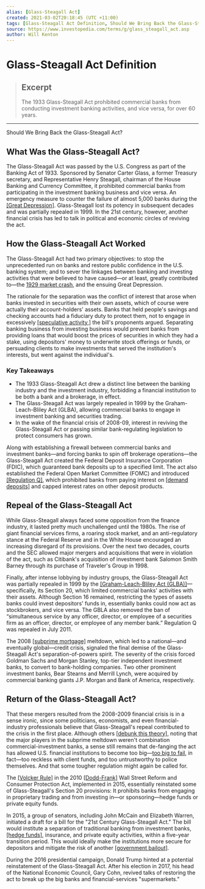```yaml
---
alias: [Glass-Steagall Act]
created: 2021-03-02T20:18:45 (UTC +11:00)
tags: [Glass-Steagall Act Definition, Should We Bring Back the Glass-Steagall Act?]
source: https://www.investopedia.com/terms/g/glass_steagall_act.asp
author: Will Kenton
---
```


# Glass-Steagall Act Definition

> ## Excerpt
> The 1933 Glass-Steagall Act prohibited commercial banks from conducting investment banking activities, and vice versa, for over 60 years.

---

Should We Bring Back the Glass-Steagall Act?
## What Was the Glass-Steagall Act?

The Glass-Steagall Act was passed by the U.S. Congress as part of the Banking Act of 1933. Sponsored by Senator Carter Glass, a former Treasury secretary, and Representative Henry Steagall, chairman of the House Banking and Currency Committee, it prohibited commercial banks from participating in the investment banking business and vice versa. An emergency measure to counter the failure of almost 5,000 banks during the [[Great Depression]](https://www.investopedia.com/terms/g/great_depression.asp). Glass-Steagall lost its potency in subsequent decades and was partially repealed in 1999. In the 21st century, however, another financial crisis has led to talk in political and economic circles of reviving the act.

## How the Glass-Steagall Act Worked

The Glass-Steagall Act had two primary objectives: to stop the unprecedented run on banks and restore public confidence in the U.S. banking system; and to sever the linkages between banking and investing activities that were believed to have caused—or at least, greatly contributed to—the [1929 market crash](https://www.investopedia.com/terms/s/stock-market-crash-1929.asp), and the ensuing Great Depression.

The rationale for the separation was the conflict of interest that arose when banks invested in securities with their own assets, which of course were actually their account-holders' assets. Banks that held people's savings and checking accounts had a fiduciary duty to protect them, not to engage in excessively [[speculative activity,]](https://www.investopedia.com/terms/s/speculation.asp) the bill's proponents argued. Separating banking business from investing business would prevent banks from providing loans that would boost the prices of securities in which they had a stake, using depositors' money to underwrite stock offerings or funds, or persuading clients to make investments that served the institution's interests, but went against the individual's.

### Key Takeaways

-   The 1933 Glass-Steagall Act drew a distinct line between the banking industry and the investment industry, forbidding a financial institution to be both a bank and a brokerage, in effect.
-   The Glass-Steagall Act was largely repealed in 1999 by the Graham-Leach-Bliley Act (GLBA), allowing commercial banks to engage in investment banking and securities trading.
-   In the wake of the financial crisis of 2008-09, interest in reviving the Glass-Steagall Act or passing similar bank-regulating legislation to protect consumers has grown.

Along with establishing a firewall between commercial banks and investment banks—and forcing banks to spin off brokerage operations—the Glass-Steagall Act created the Federal Deposit Insurance Corporation (FDIC), which guaranteed bank deposits up to a specified limit. The act also established the Federal Open Market Committee (FOMC) and introduced [[Regulation Q]](https://www.investopedia.com/terms/r/regulationq.asp), which prohibited banks from paying interest on [[demand deposits]](https://www.investopedia.com/terms/d/demanddeposit.asp) and capped interest rates on other deposit products.

## Repeal of the Glass-Steagall Act

While Glass-Steagall always faced some opposition from the finance industry, it lasted pretty much unchallenged until the 1980s. The rise of giant financial services firms, a roaring stock market, and an anti-regulatory stance at the Federal Reserve and in the White House encouraged an increasing disregard of its provisions. Over the next two decades, courts and the SEC allowed major mergers and acquisitions that were in violation of the act, such as Citibank's acquisition of investment bank Salomon Smith Barney through its purchase of Traveler's Group in 1998.

Finally, after intense lobbying by industry groups, the Glass-Steagall Act was partially repealed in 1999 by the [[Graham-Leach-Bliley Act (GLBA)]](https://www.investopedia.com/terms/g/glba.asp)—specifically, its Section 20, which limited commercial banks' activities with their assets. Although Section 16 remained, restricting the types of assets banks could invest depositors' funds in, essentially banks could now act as stockbrokers, and vice versa. The GBLA also removed the ban of “simultaneous service by any officer, director, or employee of a securities firm as an officer, director, or employee of any member bank.” Regulation Q was repealed in July 2011.

The 2008 [[subprime mortgage]](https://www.investopedia.com/terms/s/subprime_mortgage.asp) meltdown, which led to a national—and eventually global—credit crisis, signaled the final demise of the Glass-Steagall Act's separation-of-powers spirit. The severity of the crisis forced Goldman Sachs and Morgan Stanley, top-tier independent investment banks, to convert to bank-holding companies. Two other prominent investment banks, Bear Stearns and Merrill Lynch, were acquired by commercial banking giants J.P. Morgan and Bank of America, respectively.

## Return of the Glass-Steagall Act?

That these mergers resulted from the 2008-2009 financial crisis is in a sense ironic, since some politicians, economists, and even financial-industry professionals believe that Glass-Steagall's repeal contributed to the crisis in the first place. Although others [[debunk this theory]](https://www.investopedia.com/ask/answers/050515/did-repeal-glasssteagall-act-contribute-2008-financial-crisis.asp), noting that the major players in the subprime meltdown weren't combination commercial-investment banks, a sense still remains that de-fanging the act has allowed U.S. financial institutions to become too big—[too big to fail](https://www.investopedia.com/terms/t/too-big-to-fail.asp), in fact—too reckless with client funds, and too untrustworthy to police themselves. And that some tougher regulation might again be called for.

The [[Volcker Rule]](https://www.investopedia.com/terms/v/volcker-rule.asp) in the 2010 [[Dodd-Frank]](https://www.investopedia.com/terms/d/dodd-frank-financial-regulatory-reform-bill.asp) Wall Street Reform and Consumer Protection Act, implemented in 2015, essentially reinstated some of Glass-Steagall's Section 20 provisions: It prohibits banks from engaging in proprietary trading and from investing in—or sponsoring—hedge funds or private equity funds.

In 2015, a group of senators, including John McCain and Elizabeth Warren, initiated a draft for a bill for the "21st Century Glass-Steagall Act." The bill would institute a separation of traditional banking from investment banks, [[hedge funds]](https://www.investopedia.com/terms/h/hedgefund.asp), insurance, and private equity activities, within a five-year transition period. This would ideally make the institutions more secure for depositors and mitigate the risk of another [[government bailout]](https://www.investopedia.com/terms/b/bailout.asp).

During the 2016 presidential campaign, Donald Trump hinted at a potential reinstatement of the Glass-Steagall Act. After his election in 2017, his head of the National Economic Council, Gary Cohn, revived talks of restoring the act to break up the big banks and financial-services "supermarkets."
